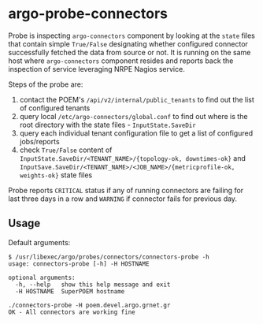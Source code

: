 # argo-probe-connectors

Probe is inspecting `argo-connectors` component by looking at the `state` files that contain simple `True/False` designating whether configured connector successfully fetched the data from source or not. It is running on the same host where `argo-connectors` component resides and reports back the inspection of service leveraging NRPE Nagios service.

Steps of the probe are:
1) contact the POEM's `/api/v2/internal/public_tenants` to find out the list of configured tenants
2) query local `/etc/argo-connectors/global.conf` to find out where is the root directory with the state files - `InputState.SaveDir`
3) query each individual tenant configuration file to get a list of configured jobs/reports
4) check `True/False` content of `InputState.SaveDir/<TENANT_NAME>/{topology-ok, downtimes-ok}` and `InputSave.SaveDir/<TENANT_NAME>/<JOB_NAME>/{metricprofile-ok, weights-ok}` state files

Probe reports `CRITICAL` status if any of running connectors are failing for last three days in a row and `WARNING` if connector fails for previous day.

## Usage

Default arguments:
```
$ /usr/libexec/argo/probes/connectors/connectors-probe -h
usage: connectors-probe [-h] -H HOSTNAME

optional arguments:
  -h, --help   show this help message and exit
  -H HOSTNAME  SuperPOEM hostname
```

```
./connectors-probe -H poem.devel.argo.grnet.gr
OK - All connectors are working fine
```
